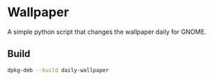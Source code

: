 # Wallpaper

A simple python script that changes the wallpaper daily for GNOME.

## Build
```bash
dpkg-deb --build daily-wallpaper
```